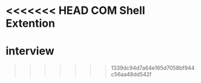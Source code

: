<<<<<<< HEAD
COM Shell Extention
=======
interview
=========
>>>>>>> 1339dc94d7a64e165d7058bf944c56aa48dd542f
